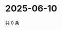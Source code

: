 # 2025-06-10

共 0 条

<!-- BEGIN ZHIHUVIDEO -->
<!-- 最后更新时间 Tue Jun 10 2025 06:11:25 GMT+0800 (China Standard Time) -->

<!-- END ZHIHUVIDEO -->
